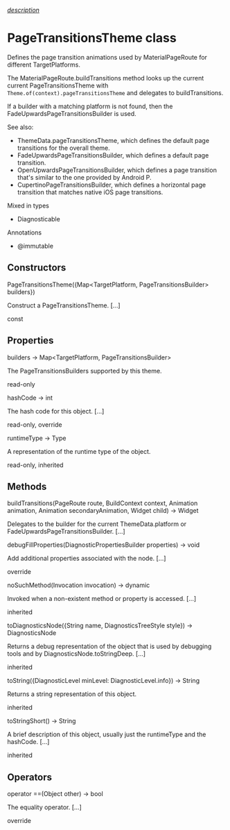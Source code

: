 [*description*][description]

# PageTransitionsTheme class #

Defines the page transition animations used by MaterialPageRoute for different TargetPlatforms.

The MaterialPageRoute.buildTransitions method looks up the current current PageTransitionsTheme with `Theme.of(context).pageTransitionsTheme` and delegates to buildTransitions.

If a builder with a matching platform is not found, then the FadeUpwardsPageTransitionsBuilder is used.

See also:

 *  ThemeData.pageTransitionsTheme, which defines the default page transitions for the overall theme.
 *  FadeUpwardsPageTransitionsBuilder, which defines a default page transition.
 *  OpenUpwardsPageTransitionsBuilder, which defines a page transition that's similar to the one provided by Android P.
 *  CupertinoPageTransitionsBuilder, which defines a horizontal page transition that matches native iOS page transitions.

Mixed in types

 *  Diagnosticable

Annotations

 *  @immutable

## Constructors ##

PageTransitionsTheme(\{Map<TargetPlatform, PageTransitionsBuilder> builders\})

Construct a PageTransitionsTheme. \[...\]

const

## Properties ##

builders → Map<TargetPlatform, PageTransitionsBuilder>

The PageTransitionsBuilders supported by this theme.

read-only

hashCode → int

The hash code for this object. \[...\]

read-only, override

runtimeType → Type

A representation of the runtime type of the object.

read-only, inherited

## Methods ##

buildTransitions<T>(PageRoute<T> route, BuildContext context, Animation<double> animation, Animation<double> secondaryAnimation, Widget child) → Widget

Delegates to the builder for the current ThemeData.platform or FadeUpwardsPageTransitionsBuilder. \[...\]

debugFillProperties(DiagnosticPropertiesBuilder properties) → void

Add additional properties associated with the node. \[...\]

override

noSuchMethod(Invocation invocation) → dynamic

Invoked when a non-existent method or property is accessed. \[...\]

inherited

toDiagnosticsNode(\{String name, DiagnosticsTreeStyle style\}) → DiagnosticsNode

Returns a debug representation of the object that is used by debugging tools and by DiagnosticsNode.toStringDeep. \[...\]

inherited

toString(\{DiagnosticLevel minLevel: DiagnosticLevel.info\}) → String

Returns a string representation of this object.

inherited

toStringShort() → String

A brief description of this object, usually just the runtimeType and the hashCode. \[...\]

inherited

## Operators ##

operator ==(Object other) → bool

The equality operator. \[...\]

override


[description]: https://github.com/flutter/flutter/blob/master/packages/flutter/lib/src/material/page_transitions_theme.dart#L563